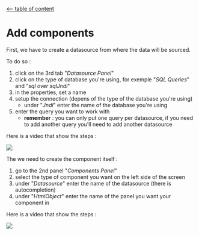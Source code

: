 [<-- table of content](Create%20a%20dashboard.md)

# Add components

First, we have to create a datasource from where the data will be sourced.

To do so :
1. click on the 3rd tab "*Datasource Panel*"
2. click on the type of database you're using, for exemple "*SQL Queries*" and "*sql over sqlJndi*"
3. in the properties, set a name
4. setup the connection (depens of the type of the database you're using)
	* under "*Jndi*" enter the name of the database you're using
5. enter the query you want to work with
	* **remember** : you can only put one query per datasource, if you need to add another query you'll need to add another datasource

Here is a video that show the steps :

![](https://i.imgur.com/l9bSUEC.gif)

The we need to create the component itself :
1. go to the 2nd panel "*Components Panel*"
2. select the type of component you want on the left side of the screen
3. under "*Datasource*" enter the name of the datasource (there is autocompletion)
4. under "*HtmlObject*" enter the name of the panel you want your component in

Here is a video that show the steps :

![](https://i.imgur.com/nJUX23f.gif)

